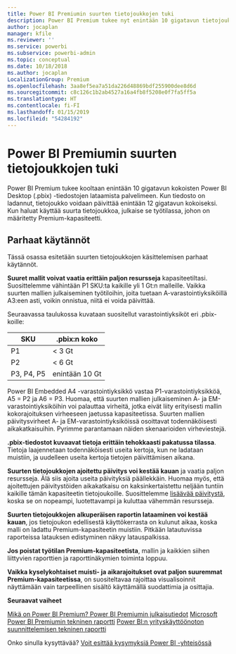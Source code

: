 ```yaml
---
title: Power BI Premiumin suurten tietojoukkojen tuki
description: Power BI Premium tukee nyt enintään 10 gigatavun tietojoukkoja.
author: jocaplan
manager: kfile
ms.reviewer: ''
ms.service: powerbi
ms.subservice: powerbi-admin
ms.topic: conceptual
ms.date: 10/18/2018
ms.author: jocaplan
LocalizationGroup: Premium
ms.openlocfilehash: 3aa8ef5ea7a51da226d48869bdf255900dee8d6d
ms.sourcegitcommit: c8c126c1b2ab4527a16a4fb8f5208e0f7fa5ff5a
ms.translationtype: HT
ms.contentlocale: fi-FI
ms.lasthandoff: 01/15/2019
ms.locfileid: "54284192"
---
```

# <a name="power-bi-premium-support-for-large-datasets"></a>Power BI Premiumin suurten tietojoukkojen tuki

Power BI Premium tukee kooltaan enintään 10 gigatavun kokoisten Power BI Desktop (.pbix) -tiedostojen lataamista palvelimeen. Kun tiedosto on ladannut, tietojoukko voidaan päivittää enintään 12 gigatavun kokoiseksi. Kun haluat käyttää suurta tietojoukkoa, julkaise se työtilassa, johon on määritetty Premium-kapasiteetti.
 
## <a name="best-practices"></a>Parhaat käytännöt

Tässä osassa esitetään suurten tietojoukkojen käsittelemisen parhaat käytännöt.

**Suuret mallit voivat vaatia erittäin paljon resursseja** kapasiteetiltasi. Suosittelemme vähintään P1 SKU:ta kaikille yli 1 Gt:n malleille. Vaikka suurten mallien julkaiseminen työtiloihin, joita tuetaan A-varastointiyksiköillä A3:een asti, voikin onnistua, niitä ei voida päivittää.

Seuraavassa taulukossa kuvataan suositellut varastointiyksiköt eri .pbix-koille:

   |SKU  |.pbix:n koko   |
   |---------|---------|
   |P1    | < 3 Gt        |
   |P2    | < 6 Gt        |
   |P3, P4, P5    | enintään 10 Gt   |

Power BI Embedded A4 -varastointiyksikkö vastaa P1-varastointiyksikköä, A5 = P2 ja A6 = P3. Huomaa, että suurten mallien julkaiseminen A- ja EM-varastointiyksiköihin voi palauttaa virheitä, jotka eivät liity erityisesti mallin kokorajoituksen virheeseen jaetussa kapasiteetissa. Suurten mallien päivitysvirheet A- ja EM-varastointiyksiköissä osoittavat todennäköisesti aikakatkaisuihin. Pyrimme parantamaan näiden skenaarioiden virheviestejä.

**.pbix-tiedostot kuvaavat tietoja erittäin tehokkaasti pakatussa tilassa**. Tietoja laajennetaan todennäköisesti useita kertoja, kun ne ladataan muistiin, ja uudelleen useita kertoja tietojen päivittämisen aikana.

**Suurten tietojoukkojen ajoitettu päivitys voi kestää kauan** ja vaatia paljon resursseja. Älä siis ajoita useita päivityksiä päällekkäin. Huomaa myös, että ajoitettujen päivitystöiden aikakatkaisu on kaksinkertaistettu neljään tuntiin kaikille tämän kapasiteetin tietojoukoille. Suosittelemme [lisäävää päivitystä](service-premium-incremental-refresh.md), koska se on nopeampi, luotettavampi ja kuluttaa vähemmän resursseja.

**Suurten tietojoukkojen alkuperäisen raportin lataaminen voi kestää kauan**, jos tietojoukon edellisestä käyttökerrasta on kulunut aikaa, koska malli on ladattu Premium-kapasiteetin muistiin. Pitkään latautuvissa raporteissa latauksen edistyminen näkyy latauspalkissa.

**Jos poistat työtilan Premium-kapasiteetista**, mallin ja kaikkien siihen liittyvien raporttien ja raporttinäkymien toiminta loppuu.

**Vaikka kyselykohtaiset muisti- ja aikarajoitukset ovat paljon suuremmat Premium-kapasiteetissa**, on suositeltavaa rajoittaa visualisoinnit näyttämään vain tarpeellinen sisältö käyttämällä suodattimia ja osittajia.

**Seuraavat vaiheet**

[Mikä on Power BI Premium? ](service-premium.md)
[Power BI Premiumin julkaisutiedot](service-premium-release-notes.md)
[Microsoft Power BI Premiumin tekninen raportti](https://aka.ms/pbipremiumwhitepaper)
[Power BI:n yrityskäyttöönoton suunnittelemisen tekninen raportti](https://aka.ms/pbienterprisedeploy)

Onko sinulla kysyttävää? [Voit esittää kysymyksiä Power BI -yhteisössä](https://community.powerbi.com/)
